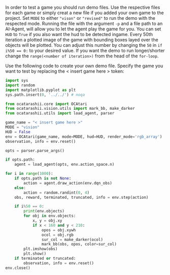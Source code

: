 In order to test a game you should run demo files. Use the respective files for each game or simply creat a new file if you added your own game to the project.
Set `MODE` to either `"vison"` or `"revised"` to run the demo with the respected mode.
Running the file with the argument `-p` and a file path to an AI-Agent, will allow you to let the agent play the game for you.
You can set `HUD` to `True` if you also want the hud to be detected ingame.
Every 50th iteration a plotted image of the game with bounding boxes layed over the objects will be plotted. You can adjust this number by changing the `50` in `if i%50 == 0:` to your desired value.
If you want the demo to run longer/shorter change the `range(<number of iteration>)` from the head of the `for-loop`.


Use the following code to create your own demo file. Specify the game you want to test by replacing the < insert game here > token:
```python
import sys
import random
import matplotlib.pyplot as plt
sys.path.insert(0, '../../') # noqa

from ocatarashii.core import OCAtari
from ocatarashii.vision.utils import mark_bb, make_darker
from ocatarashii.utils import load_agent, parser

game_name = "< insert game here >"
MODE = "vision"
HUD = False
env = OCAtari(game_name, mode=MODE, hud=HUD, render_mode='rgb_array')
observation, info = env.reset()

opts = parser.parse_args()

if opts.path:
    agent = load_agent(opts, env.action_space.n)

for i in range(1000):
    if opts.path is not None:
        action = agent.draw_action(env.dqn_obs)
    else:
        action = random.randint(0, 4)
    obs, reward, terminated, truncated, info = env.step(action)

    if i%50 == 0:
        print(env.objects)
        for obj in env.objects:
            x, y = obj.xy
            if x < 160 and y < 210:
                opos = obj.xywh
                ocol = obj.rgb
                sur_col = make_darker(ocol)
                mark_bb(obs, opos, color=sur_col)
        plt.imshow(obs)
        plt.show()
    if terminated or truncated:
        observation, info = env.reset()
env.close()

```
